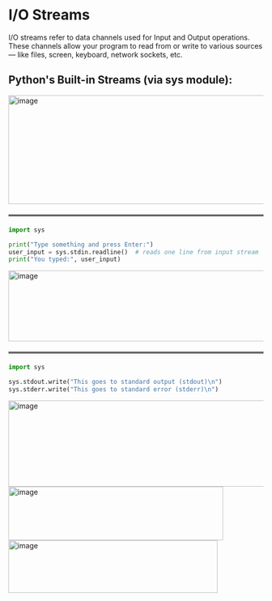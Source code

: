 # I/O Streams

I/O streams refer to data channels used for Input and Output operations. These channels allow your program to read from or write to various sources — like files, screen, keyboard, network sockets, etc.

## Python's Built-in Streams (via sys module):

<img width="932" height="215" alt="image" src="https://github.com/user-attachments/assets/75eb053d-b762-4f88-b0b8-68433a6c9858" /> 

<hr style="border-top: 3px double #bbb; margin: 20px 0;" />


```python
import sys

print("Type something and press Enter:")
user_input = sys.stdin.readline()  # reads one line from input stream
print("You typed:", user_input)
```

<img width="586" height="140" alt="image" src="https://github.com/user-attachments/assets/9052f60f-941e-4e7e-8e5b-afe3f2a2fcbf" />

<hr style="border-top: 3px double #bbb; margin: 20px 0;" />

```python
import sys

sys.stdout.write("This goes to standard output (stdout)\n")
sys.stderr.write("This goes to standard error (stderr)\n")
```

<img width="853" height="170" alt="image" src="https://github.com/user-attachments/assets/9dd6d18f-6d54-4160-83cc-05cdaf58aebc" />

<img width="424" height="106" alt="image" src="https://github.com/user-attachments/assets/1c99e3de-8302-43b9-9fd7-9dfde0f2fbfd" />

<img width="413" height="104" alt="image" src="https://github.com/user-attachments/assets/b3be7438-37d3-443f-9486-811444c2d629" />



